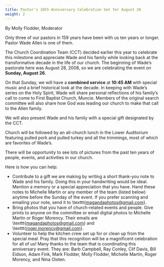 ```yaml
---
title: Pastor’s 10th Anniversary Celebration Set for August 26
weight: 2
---
```


By Molly Flodder, Moderator




Only three of our pastors in 159 years have been with us ten years or longer. Pastor Wade Allen is one of them.


The Church Coordination Team (CCT) decided earlier this year to celebrate this milestone and appreciate Wade and his family while looking back at the transformative decade in the life of our church. The beginning of Wade’s pastorate here was August 28, 2008, so we are celebrating the event on **Sunday, August 26**.


On that Sunday, we will have a **combined service** at **10:45 AM** with special music and a brief historical look at the decade. In keeping with Wade’s series on the Holy Spirit, Wade will share personal reflections of his family’s call to come to First Baptist Church, Muncie. Members of the original search committee will also share how God was leading our church to make that call to the Allen family.


We will also present Wade and his family with a special gift designated by the CCT.


Church will be followed by an all-church lunch in the Lower Auditorium featuring pulled pork and pulled turkey and all the trimmings, most of which are favorites of Wade’s.


There will be opportunity to see lots of pictures from the past ten years of people, events, and activities in our church.


Here is how you can help:
- Contribute to a gift we are making by writing a short thank-you note to Wade and his family. Doing this in your handwriting would be ideal. Mention a memory or a special appreciation that you have. Hand these notes to Michelle Martin or any member of the team (listed below) anytime before the Sunday of the event. If you prefer scanning and emailing your note, send it to \texttt{magandaphotos@gmail.com}. 
- Bring photos that you have of church-related events and people. Give prints to anyone on the committee or email digital photos to Michelle Martin or Roger Morency.   Their emails are \texttt{magandaphotos@gmail.com} and \texttt{roger.morency@gmail.com}. 
- Volunteer to help the kitchen crew set up for or clean up from the special meal. Pray that this recognition will be a magnificent celebration for all of us!
Many thanks to the team that is coordinating this anniversary event. They are: Barb Campbell, Ray Conley, Clif Davis, Bill Eidson, Adam Fink, Mark Flodder, Molly Flodder, Michelle Martin, Roger Morency, and Nina Oisten.